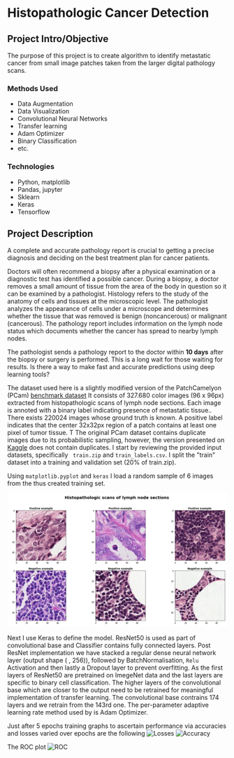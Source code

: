 
# Histopathologic Cancer Detection 



## Project Intro/Objective
The purpose of this project is to create algorithm to identify metastatic cancer from small image patches taken from the larger digital pathology scans. 


### Methods Used
* Data Augmentation
* Data Visualization
* Convolutional Neural Networks
* Transfer learning
* Adam Optimizer
* Binary Classification
* etc.

### Technologies
* Python, matplotlib
* Pandas, jupyter
* Sklearn
* Keras
* Tensorflow

## Project Description
A complete and accurate pathology report is crucial to getting a precise diagnosis and deciding on the best treatment plan for cancer patients. 

Doctors will often recommend a biopsy after a physical examination or a diagnostic test has identified a possible cancer.
During a biopsy, a doctor removes a small amount of tissue from the area of the body in question so it can be examined by a pathologist.
Histology refers to the study of the anatomy of cells and tissues at the microscopic level. The pathologist analyzes the appearance of cells under a microscope
and determines whether the tissue that was removed is benign (noncancerous) or malignant (cancerous). The pathology report includes information on the lymph node
status which documents whether the cancer has spread to nearby lymph nodes. 

The pathologist sends a pathology report to the doctor within **10 days** after the biopsy or surgery is performed. This is a long wait 
for those waiting for results. Is there a way to make fast and accurate predictions using deep learning tools?

The dataset used here is a slightly modified version of the PatchCamelyon (PCam) [benchmark dataset](https://github.com/basveeling/pcam)
It consists of 327.680 color images (96 x 96px) extracted from histopathologic scans of lymph node sections. Each image is annoted with a binary label indicating presence of metastatic tissue.. 
There exists 220024 images whose ground truth is known. A positive label indicates that the center 32x32px region of a patch contains at least one pixel of tumor tissue. T
The original PCam dataset contains duplicate images due to its probabilistic sampling, however, the version presented on [Kaggle](https://www.kaggle.com/c/histopathologic-cancer-detection/data) does not contain duplicates. 
I start by reviewing the provided input datasets, specifically ``` train.zip``` and ```train_labels.csv```. I split the "train" dataset
into a training and validation set (20% of train.zip). 

Using ```matplotlib.pyplot``` and ```keras``` I load a random sample of 6 images from the thus created training set. 

![Histopathologic scans of lymph node sections](training_set_pos_neg_6.png)


Next I use Keras to define the model. ResNet50 is used as part of convolutional base and Classifier contains fully connected layers.  Post ResNet implementation we have stacked a regular dense neural network layer (output shape ( , 256)), followed by BatchNormalisation,  ```Relu``` Activation and then lastly a Dropout layer to prevent overfitting. 
As the first layers of ResNet50 are pretrained on ImegeNet data and the last layers are specific to binary cell classification. The higher layers of the convolutional base which are closer to the output need to be retrained for meaningful implementation of transfer learning. The convolutional base contrains 174 layers and we retrain from the 143rd one. The per-parameter adaptive learning rate method used by is Adam Optimizer.  

Just after 5 epochs training graphs to ascertain performance via accuracies and losses varied over epochs are the following 
![Losses](https://github.com/bithikajain/pcam_kaggle/blob/master/notebooks/training.png)
![Accuracy](https://github.com/bithikajain/pcam_kaggle/blob/master/notebooks/validation.png)

The ROC plot 
![ROC](https://github.com/bithikajain/pcam_kaggle/blob/master/notebooks/ROC_PLOT.png)

